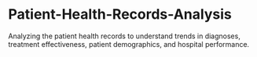 # Patient-Health-Records-Analysis

Analyzing the patient health records to understand trends in diagnoses, treatment effectiveness, patient demographics, and hospital performance.
